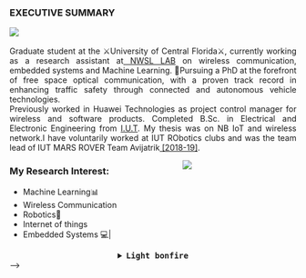  <!-- ![alt text](./Images/syed_intro.gif) -->
 <!--
 [<p align="center"><img align="center" src="./Images/syed_intro.gif" height="400" width="800px"/></p>](#executive-summary)
-->
### **EXECUTIVE SUMMARY**

![](https://komarev.com/ghpvc/?username=ZaheenSyed&style=plastic&label=PROFILE+VIEWS)
<div style="text-align: justify">
 Graduate student at the ⚔️University of Central Florida⚔️, currently working as a research assistant at<a href="https://nwsl.ece.ucf.edu/"> NWSL LAB</a> on wireless communication, embedded systems and Machine Learning. 🚓Pursuing a
PhD at the forefront of free space optical communication, with a proven track record in enhancing traffic safety through connected and autonomous vehicle technologies.
</div>
<div style="text-align: justify">
Previously worked in Huawei Technologies as project control manager for wireless and software products.
Completed B.Sc. in Electrical and Electronic Engineering from <a href="https://www.iutoic-dhaka.edu">I.U.T</a>.
My thesis was on NB IoT and wireless network.I have voluntarily worked at IUT RObotics clubs and was the team lead of IUT MARS ROVER Team Avijatrik<a href="https://www.facebook.com/IUTAvijatrik"> [2018-19]</a>. </div>

<img align="right" src="https://media.tenor.com/images/529633630a6d8be918a2d61ab14cb4e0/tenor.gif" width="200"/> <p>
<div style="text-align: justify">

<!-- 
Previously worked in Huawei Technologies as project control manager for wireless and software products.</p>
Completed B.Sc. in Electrical and Electronic Engineering from <a href="https://www.iutoic-dhaka.edu">I.U.T</a>.
My thesis was on NB IoT and wireless network.I have voluntarily worked at IUT RObotics clubs and was the team lead of IUT MARS ROVER Team Avijatrik<a href="https://www.facebook.com/IUTAvijatrik"> [2018-19]</a>. </div>

📬 IF you want to discuss something, [***post here.***](https://github.com/zaheenSyed/ZaheenSyed/discussions) -->

<!--   
<a href="https://www.facebook.com/asisodiya2421/"><img src="https://img.icons8.com/bubbles/50/000000/facebook-new.png" alt="Facebook"/></a>
<a href="https://www.instagram.com/abhisheksisodiya__/"><img src="https://img.icons8.com/bubbles/50/000000/instagram.png" alt="Instagram"/></a>
<a href="https://twitter.com/sisodiya2421"><img src="https://img.icons8.com/bubbles/50/000000/twitter.png" alt="Twitter"/></a>
  -->

### My Research Interest: 
- Machine Learning📊
- Wireless Communication
- Robotics🤖
- Internet of things
- Embedded Systems 💻|


<!-- 
### Let's Connect :telephone:
<p align="center">
	<a href="https://zaheensyed.github.io/"><img src="https://img.icons8.com/bubbles/50/000000/domain.png" alt="Website"/></a>
	<a href="https://scholar.google.com/citations?user=IELgvgEAAAAJ&hl=en"><img alt="Google Scholar" width="45px" src="https://upload.wikimedia.org/wikipedia/commons/thumb/c/c7/Google_Scholar_logo.svg/2048px-Google_Scholar_logo.svg.png" /></a>
	<a href="https://www.linkedin.com/in/zaheen-e-muktadi-syed/"><img src="https://img.icons8.com/bubbles/50/000000/linkedin.png" alt="LinkedIn"/></a>
</p>
-->

<!-- languages -->
<!-- ### Skills: 

<img align="right" border= true src="https://media.tenor.com/images/0799eab3543505117564825efcc03ef3/tenor.gif" width="300" style="vertical-align:middle;margin:500px 100px">

|Languages                      |  Tools and Software|
|----------------------------- | ------------------------------|
|1. **Python** [<img align="left" alt="python" width="26px" src="https://raw.githubusercontent.com/github/explore/80688e429a7d4ef2fca1e82350fe8e3517d3494d/topics/python/python.png" />][python]   | - **VS Code** [<img align="left" alt="Visual Studio Code" width="26px" src="https://raw.githubusercontent.com/github/explore/80688e429a7d4ef2fca1e82350fe8e3517d3494d/topics/visual-studio-code/visual-studio-code.png" title="VS Code"/>][VS code]
|2. **R** [<img align="left" alt="R" width="26px" src="https://raw.githubusercontent.com/github/explore/80688e429a7d4ef2fca1e82350fe8e3517d3494d/topics/r/r.png" />][R]               | - **Jupyter Notebook** [<img align="left" alt="Jupyter Notebook" width="26px" src="https://raw.githubusercontent.com/github/explore/80688e429a7d4ef2fca1e82350fe8e3517d3494d/topics/jupyter-notebook/jupyter-notebook.png" />][jupyter]
|3. **C and C++** [<img align="left" alt="C++" width="26px" src="https://raw.githubusercontent.com/github/explore/f3e22f0dca2be955676bc70d6214b95b13354ee8/topics/c/c.png" />][C]       | - **MySQL** [<img align="left" alt="MySQL" width="26px" src="https://raw.githubusercontent.com/github/explore/80688e429a7d4ef2fca1e82350fe8e3517d3494d/topics/mysql/mysql.png" />][mysql]
|4. **MATLAB** [<img align="left" alt="MATLAB" width="26px" src="https://raw.githubusercontent.com/github/explore/80688e429a7d4ef2fca1e82350fe8e3517d3494d/topics/matlab/matlab.png" />][MATLAB] | - **Git** [<img align="left" alt="Git" width="26px" src="https://raw.githubusercontent.com/github/explore/80688e429a7d4ef2fca1e82350fe8e3517d3494d/topics/git/git.png" />][git]
|5. **Verilog** [<img align="left" alt="Verilog" width="26px" src="./Images/verilog.png" />][verilog]   | - **Terminal** [<img align="left" alt="Terminal" width="26px" src="https://raw.githubusercontent.com/github/explore/80688e429a7d4ef2fca1e82350fe8e3517d3494d/topics/terminal/terminal.png" />][terminal]
|6. **HTML** [<img align="left" alt="HTML5" width="26px" src="https://raw.githubusercontent.com/github/explore/80688e429a7d4ef2fca1e82350fe8e3517d3494d/topics/html/html.png" /> ][HTML] | - **Linux** [<img align="left" alt="Linux" width="26px" src="https://raw.githubusercontent.com/github/explore/80688e429a7d4ef2fca1e82350fe8e3517d3494d/topics/linux/linux.png" />][linux]
|7. **Markdown** [<img align="left" alt="markdown" width="26px" src="https://raw.githubusercontent.com/github/explore/80688e429a7d4ef2fca1e82350fe8e3517d3494d/topics/markdown/markdown.png" /> ][markdown] | - **OMNET** [<img align="left" alt="OMNET" width="26px" src="./Images/omnet.jpeg" />][OMNET]
|8. **SQL** [<img align="left" alt="SQL" width="26px" src="https://raw.githubusercontent.com/github/explore/80688e429a7d4ef2fca1e82350fe8e3517d3494d/topics/sql/sql.png" />][SQL]       | - **SUMO Software** [<img align="left" alt="SUMO" width="26px" src="https://www.dlr.de/fs/en/Portaldata/16/Resources/veranstaltungen/SUMO-Final-Square-PNG.png" />][SUMO]| -->

<!--
 1. **python** [<img align="left" alt="python" width="26px" src="https://raw.githubusercontent.com/github/explore/80688e429a7d4ef2fca1e82350fe8e3517d3494d/topics/python/python.png" />][python]
 2. **R** [<img align="left" alt="python" width="26px" src="https://raw.githubusercontent.com/github/explore/80688e429a7d4ef2fca1e82350fe8e3517d3494d/topics/r/r.png" />][R]
 3. **C and C++** [<img align="left" alt="C++" width="26px" src="https://raw.githubusercontent.com/github/explore/f3e22f0dca2be955676bc70d6214b95b13354ee8/topics/c/c.png" />][C]
	
 4. **MATLAB**[<img align="left" alt="python" width="26px" src="https://raw.githubusercontent.com/github/explore/80688e429a7d4ef2fca1e82350fe8e3517d3494d/topics/matlab/matlab.png" />][MATLAB]
 5. **Verilog**[<img align="left" alt="Verilog" width="26px" src="./Images/verilog.png"/>][verilog]
 6. **HTML**[<img align="left" alt="HTML5" width="26px" src="https://raw.githubusercontent.com/github/explore/80688e429a7d4ef2fca1e82350fe8e3517d3494d/topics/html/html.png" /> ][HTML]
 7. **markdown**[<img align="left" alt="markdown" width="26px" src="https://raw.githubusercontent.com/github/explore/80688e429a7d4ef2fca1e82350fe8e3517d3494d/topics/markdown/markdown.png" /> ][markdown] 
 8. **SQL**[<img align="left" alt="SQL" width="26px" src="https://raw.githubusercontent.com/github/explore/80688e429a7d4ef2fca1e82350fe8e3517d3494d/topics/sql/sql.png" />][SQL]

  ### Tools and Software :
- **vs code**[<img align="left" alt="Visual Studio Code" width="26px" src="https://raw.githubusercontent.com/github/explore/80688e429a7d4ef2fca1e82350fe8e3517d3494d/topics/visual-studio-code/visual-studio-code.png" title="asddasdasdad"/>][VS code]
- **Jupyter Notebook**[<img align="left" alt="jupyter notebook" width="26px" src="https://raw.githubusercontent.com/github/explore/80688e429a7d4ef2fca1e82350fe8e3517d3494d/topics/jupyter-notebook/jupyter-notebook.png"/>][jupyter]
- **mySQL**[<img align="left" alt="MySQL" width="26px" src="https://raw.githubusercontent.com/github/explore/80688e429a7d4ef2fca1e82350fe8e3517d3494d/topics/mysql/mysql.png" />][mysql]
- **git**[<img align="left" alt="Git" width="26px" src="https://raw.githubusercontent.com/github/explore/80688e429a7d4ef2fca1e82350fe8e3517d3494d/topics/git/git.png" />][git]
- **terminal** [<img align="left" alt="Terminal" width="26px" src="https://raw.githubusercontent.com/github/explore/80688e429a7d4ef2fca1e82350fe8e3517d3494d/topics/terminal/terminal.png" />][terminal]
- **Linux** [<img align="left" alt="Linux" width="26px" src="https://raw.githubusercontent.com/github/explore/80688e429a7d4ef2fca1e82350fe8e3517d3494d/topics/linux/linux.png" />][linux]
	
- **OMNET**[<img align="left" alt="SUMO" width="26px" src="./Images/omnet.jpeg"/>][OMNET]
  
- **SUMO Software**[<img align="left" alt="SUMO" width="26px" src="https://www.dlr.de/fs/en/Portaldata/16/Resources/veranstaltungen/SUMO-Final-Square-PNG.png"/>][SUMO]
- **EXCEL**[<img align="left" alt="EXCEL" width="26px" src="https://play-lh.googleusercontent.com/37EzETO6gZyKmCg2kBIFX1e9gkubxZrVa5fHJ6yOaa7VvEShHjKv2RdtwnZt9Sk258s"/>](office.com)
- **PowerBI** [<img align="left" alt="GitHub" width="26px" src="https://upload.wikimedia.org/wikipedia/en/thumb/2/20/Power_BI_logo.svg/80px-Power_BI_logo.svg.png" />][BI]
-->

<!-- #### Robotics and Embedded Systems:

- Microcontroller and PCB design: Arduino, Raspberry Pi, Protease
- XILINX FPGA Programming: Verilog
- PCB Circuit Design: Proteus

#### Machine Learning Experience:

- Supervised and Unsupervised model implemented:
  - Random Forest, SVM, XG boosting, K Means, PCA, DBSCAN
- Deep Neural Network:
  - CNN, Fast RCNN, LSTM, GAN, Transformer, Autoencoders

#### Networking:

- Familiar with modulation techniques:
  - FDMA
- 4G and 5G architecture
- Networking protocols:
  - TCP/IP
- Telecommunication standardizations:
  - 3GPP

#### Computer Vision:

- Applied YoLoV3 and v4 to develop real-time ADAS system for Connected Vehicles. -->

<!--
***Interested and learning in progress (essentials for web development) :***
<p align="center">
<img align="center" alt="CSS3" width="32px" src="https://raw.githubusercontent.com/github/explore/80688e429a7d4ef2fca1e82350fe8e3517d3494d/topics/css/css.png" /><img align="center" alt="Sass" width="32px" src="https://raw.githubusercontent.com/github/explore/80688e429a7d4ef2fca1e82350fe8e3517d3494d/topics/sass/sass.png" /> <img align="center" alt="JavaScript" width="32px" src="https://raw.githubusercontent.com/github/explore/80688e429a7d4ef2fca1e82350fe8e3517d3494d/topics/javascript/javascript.png" /><img align="center" alt="React" width="32px" src="https://raw.githubusercontent.com/github/explore/80688e429a7d4ef2fca1e82350fe8e3517d3494d/topics/react/react.png" /> <img align="center" alt="GraphQL" width="32px" src="https://raw.githubusercontent.com/github/explore/80688e429a7d4ef2fca1e82350fe8e3517d3494d/topics/graphql/graphql.png" /> <img align="center" alt="Node.js" width="32px" src="https://raw.githubusercontent.com/github/explore/80688e429a7d4ef2fca1e82350fe8e3517d3494d/topics/nodejs/nodejs.png" /> <img align="center" alt="MongoDB" width="32px" src="https://raw.githubusercontent.com/github/explore/80688e429a7d4ef2fca1e82350fe8e3517d3494d/topics/mongodb/mongodb.png" />
<br />
<br />
</p>
-->

<!-- ### Publication: 
<p align="center">
<img align="center" alt="google scholar" width="50px" src="https://upload.wikimedia.org/wikipedia/commons/thumb/c/c7/Google_Scholar_logo.svg/2048px-Google_Scholar_logo.svg.png" /><a href="https://scholar.google.com/citations?user=IELgvgEAAAAJ&hl=en"> Visit google scholar</a>

</p> -->

<!-- ### PROJECTS

#### Robotic Project (2023) 🤖: Real-time Crash and Pedestrian Detection System using Internet of Vehicle.

- Used two Raspberry Pi’s as client and server to prototype two mobile nodes.
- Created an ad hoc network with a Mosquito Net server and 2.4 GHz WiFi network.
- Implemented tiny ML models to detect crashes and pedestrians from real-time dash cam feed (computer vision) at the client side for broadcast warning messages.
- Used C and Python programming language.

#### Simulation Project (2021) 🚗: Co-Simulation Study to Assess the Impacts of Connected and Autonomous Vehicles (CAV).

- Funded by SAFERSIM project to integrate a large-scale traffic simulator with communication simulator like OMNET for CAVs.

#### Mars Rover Project (2017 - 2019) 🚀:

- Spearheaded the development of a versatile Mars rover, showcasing expertise in both hardware and software, from Arduino-based programming to PCB design, circuitry, and integrated sensor systems.
- Designed Robotic Arm with 6 DOF using STM 32 micro-controller and Raspberry Pi for motor control and sensor detection.
- Developed a 100 m LOS communication setup using 5 GHz IEEE 802.11 standard for real-time video transfer and rover control.
- Designed custom PCB circuits for power control with buck-boost converter and implemented L298 motor controller. -->

<!-- 
### Research Interests:

- **Free Space Optical Communication (FSO) 🌐**: Exploring agile, and robust algorithm to discover and maintain nodes using FSO. 
- **Reinforcement Learning & Deep Neural Networks (RL & DNN) 🤖**: Developing intelligent systems that learn and make decisions.
- **Embedded Systems with FPGA 🛠️**: Utilizing FPGA for implementing Software-Defined Networks (SDN) to enhance robustness in sensing and networking.
- **Wireless Communication 📡**: Develop and implement algorithm for wireless commincation networks for real time applications like connected vehicles.
- **NB-IoT and M2M Communication 🤖📶**: Investigating Narrowband IoT and Machine-to-Machine communication for efficient data transfer.
- **V2X Technology 🚗🤝**: Researching Vehicle-to-Everything communication for smarter transportation systems.
- **5G 📶**: Exploring the next generation of mobile communication technology.
- **Networking 🌐**: Investigating the structure and function of networks for efficient data transfer. -->
<!-- 
⚡ ***Fun fact***:

- 👯 I’m looking to collaborate on embedded system projects.
- 🤔 Learning is a continuous process and there is no end to. I tend to learn through experience and projects.
- :pencil2: Lately I discovered that blogging and writing articles are great for learning. 
- :musical_note: THere are two ways to do boring job done: music and automation. -->



[UNMD LAB]:https://www.cecs.ucf.edu/shasan/

[python]: https://www.python.org/
[R]: https://www.r-project.org/
[C]:https://github.com/topics/c
[VS code]: https://code.visualstudio.com/
[python]: https://github.com/topics/python
[MATLAB]: https://github.com/topics/matlab
[HTML]: https://github.com/topics/html
[SQL]: https://github.com/topics/sql
[verilog]: https://github.com/topics/verilog
[mysql]:https://github.com/topics/mysql
[git]: https://github.com/topics/git
[BI]: https://docs.microsoft.com/en-us/power-bi/
[terminal]: https://github.com/topics/terminal
[linux]:https://github.com/topics/linux
[markdown]:https://github.com/topics/markdown
[jupyter]:https://github.com/topics/jupyter-notebook
[sumo]: https://www.eclipse.org/sumo/
[OMNET]: https://omnetpp.org/
[google scholar]: https://scholar.google.com/citations?user=IELgvgEAAAAJ&hl=en

<!--

<div align="center">

<img align="center" src="https://github-readme-stats.vercel.app/api?username=ZaheenSyed&include_all_commits=true&count_private=true&show_icons=true&line_height=20&title_color=7A7ADB&icon_color=2234AE&text_color=D3D3D3&bg_color=0,000000,130F40" alt="Zaheen's Github Stats">


<p><img align="center" src="https://github-readme-stats.vercel.app/api/top-langs?username=ZaheenSyed&show_icons=true&locale=en&layout=compact&theme=chartreuse" alt="ovi" /></p>

<img src="https://raw.githubusercontent.com/TanZng/TanZng/master/assets/hollor_knight3.gif" width="200"/>

<img src="https://raw.githubusercontent.com/TanZng/TanZng/master/assets/hollor_knight3.gif" width="200"/>

<p><img align="center" src="https://media.tenor.com/images/ce92d5ecdacc2a2d1dd35d321d1f1213/tenor.gif" width="250"/></p>

<details>
<summary> Thanks in details </summary>
<img src="https://media1.tenor.com/images/be777070a265fe49072ee7fd539526fa/tenor.gif?itemid=13927171" width="200"/>

<p align="center"> 
  <i><b>Want to play?</b></i><br><br>
  <img src="https://raw.githubusercontent.com/saadeghi/saadeghi/master/dino.gif" /><br><br>
</p>
</details>
<!-- THIS PART TEACH ME TO HOW TO MAKE DROP DOWN -->

<details align="center">

<summary> <b> <samp> Light bonfire </samp></b></summary>
<samp>
 <b><h2 style="color: #fc6203">B O N F I R E &nbsp; L I T !</h2> </b>

<img src="https://raw.githubusercontent.com/TanZng/TanZng/master/assets/bonefire.gif" width="100"/>

</samp>
</details>
-->


